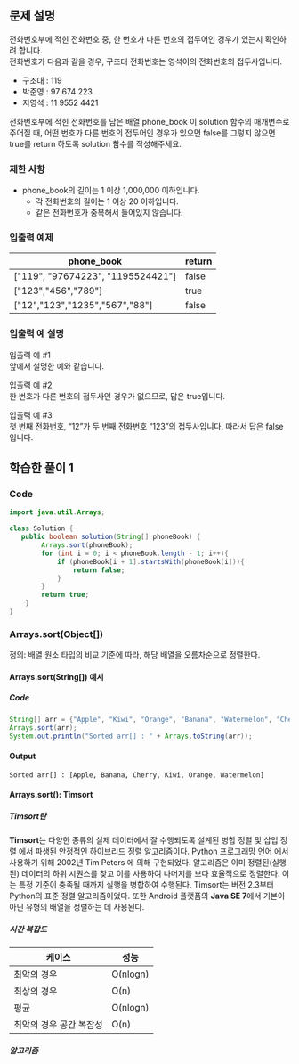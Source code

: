 ## 문제 설명

전화번호부에 적힌 전화번호 중, 한 번호가 다른 번호의 접두어인 경우가 있는지 확인하려 합니다.  
전화번호가 다음과 같을 경우, 구조대 전화번호는 영석이의 전화번호의 접두사입니다.

-   구조대 : 119
-   박준영 : 97 674 223
-   지영석 : 11 9552 4421

전화번호부에 적힌 전화번호를 담은 배열 phone_book 이 solution 함수의 매개변수로 주어질 때, 어떤 번호가 다른 번호의 접두어인 경우가 있으면 false를 그렇지 않으면 true를 return 하도록 solution 함수를 작성해주세요.

### 제한 사항

-   phone_book의 길이는 1 이상 1,000,000 이하입니다.
    -   각 전화번호의 길이는 1 이상 20 이하입니다.
    -   같은 전화번호가 중복해서 들어있지 않습니다.

### 입출력 예제
|phone_book|return|
|---|---|
|["119", "97674223", "1195524421"]|false|
|["123","456","789"]|true|
|["12","123","1235","567","88"]|false|

### 입출력 예 설명

입출력 예 #1  
앞에서 설명한 예와 같습니다.

입출력 예 #2  
한 번호가 다른 번호의 접두사인 경우가 없으므로, 답은 true입니다.

입출력 예 #3  
첫 번째 전화번호, “12”가 두 번째 전화번호 “123”의 접두사입니다. 따라서 답은 false입니다.

## 학습한 풀이 1

### Code
``` java
import java.util.Arrays;

class Solution {
   public boolean solution(String[] phoneBook) {
        Arrays.sort(phoneBook);
        for (int i = 0; i < phoneBook.length - 1; i++){        
            if (phoneBook[i + 1].startsWith(phoneBook[i])){
                return false;
            }
        }
        return true;
    }
}
```

### Arrays.sort(Object[])
정의: 배열 원소 타입의 비교 기준에 따라, 해당 배열을 오름차순으로 정렬한다.
#### Arrays.sort(String[]) 예시
##### Code
``` java
String[] arr = {"Apple", "Kiwi", "Orange", "Banana", "Watermelon", "Cherry"};
Arrays.sort(arr);
System.out.println("Sorted arr[] : " + Arrays.toString(arr));
```

#### Output
```Sorted arr[] : [Apple, Banana, Cherry, Kiwi, Orange, Watermelon]```

#### Arrays.sort(): Timsort
##### Timsort란
**Timsort**는 다양한 종류의 실제 데이터에서 잘 수행되도록 설계된 병합 정렬 및 삽입 정렬 에서 파생된 안정적인 하이브리드 정렬 알고리즘이다. Python 프로그래밍 언어 에서 사용하기 위해 2002년 Tim Peters 에 의해 구현되었다. 알고리즘은 이미 정렬된(실행된) 데이터의 하위 시퀀스를 찾고 이를 사용하여 나머지를 보다 효율적으로 정렬한다. 이는 특정 기준이 충족될 때까지 실행을 병합하여 수행된다. Timsort는 버전 2.3부터 Python의 표준 정렬 알고리즘이었다. 또한 Android 플랫폼의 **Java SE 7**에서 기본이 아닌 유형의 배열을 정렬하는 데 사용된다.

##### 시간 복잡도
|케이스|성능|
|---|----|
|최악의 경우|O(nlogn)|
|최상의 경우|O(n)|
|평균|O(nlogn)|
|최악의 경우 공간 복잡성|O(n)|

##### 알고리즘

